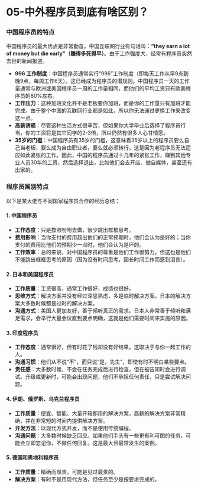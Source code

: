# 05-中外程序员到底有啥区别？

### 中国程序员的特点

中国程序员的最大优点是非常勤奋。中国互联网行业有句话叫：**“they earn a lot of money but die early”（赚得多死得早）**。由于工作强度大，经常有程序员突然去世的新闻报道。

- **996 工作制度**：中国程序员通常实行“996”工作制度（即每天工作从早9点到晚9点，每周工作6天）。这已经成为程序员的潜规则。中国程序员一天的工作量通常与欧洲或美国程序员一周的工作量相同，而他们的平均工资只有欧美程序员的80%左右。
- **工作压力**：这种加班文化并不是老板要你加班，而是你的工作量只有加班才能完成。由于整个中国的互联网行业都是如此，所以你无法通过更换工作来改变这一点。
- **高薪诱惑**：尽管这种生活方式很辛苦，但如果你大学毕业后选择了程序员行当，你的工资将是其它同学的2-3倍，所以仍然有很多人心甘情愿。
- **35岁的门槛**：中国程序员有35岁的门槛，这意味着35岁以上的程序员要么自己当老板，要么成为自由职业者，要么就必须转行，这是因为老程序员无法适应如此紧张的工作。因此，中国的程序员通过十几年的紧张工作，赚到其他专业人员30年的工资，然后选择退出，比如他们会去开店、做自媒体，甚至还有出家的。

### 程序员国别特点

以下是某大佬与不同国家程序员合作的经历总结：

#### 1. 中国程序员

- **工作态度**：只是按照吩咐去做，很少跳出框框思考。
- **费用影响**：当你支付的费用超出他们的正常预期时，他们会认为是好的；当你支付的费用比他们的预期少一点时，他们会认为是坏的。
- **工作效率**：总的来说，对中国程序员的尊重是他们工作很努力，但这也是他们不能跳出框框思考的原因（因为没有时间思考，因长时间工作而感到沮丧）。

#### 2. 日本和美国程序员

- **工作质量**：工资很高，通常工作很好，成绩也很好。
- **思维方式**：解决方案并没有经过深思熟虑，多是临时解决方案。日本的解决方案大多数时候都是过时的解决方案。
- **沟通方式**：美国人更加友好，善于倾听真正的需求。日本人非常善于倾听和满足需求，会举行大量会议直到要点明确，这就是他们需要时间来实施的原因。

#### 3. 印度程序员

- **工作态度**：通常很好，但有时花了钱却没有好结果，这取决于与你一起工作的人。
- **沟通习惯**：他们从不说“不”，而只说“是，先生”，即使有时不明白某些要点。
- **责任感**：大多数时候，不会在任务完成后进行检查，但在被告知时会进行调试。升级或更新时，可能会出现问题，他们不承担任何责任，只是尝试解决问题。

#### 4. 伊朗、俄罗斯、乌克兰程序员

- **工作质量**：便宜、智能、大量开箱即用的解决方案，高薪的解决方案非常精确，并在非常短的时间内提供解决方案。
- **开发方法**：以现代方式开发，而不是使用传统编程。
- **沟通问题**：大多数时候缺乏回应。如果他们手头有一些更有利可图的任务，可能会立即忘记你，不做任何回复。这是最大且最常发生的案例。

#### 5. 德国和奥地利程序员

- **工作质量**：精确而昂贵，可能是见过最贵的。
- **解决方案**：有时不是用现代方法，但任务至少是按要求完成的。